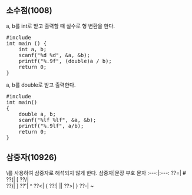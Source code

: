 ## 소수점(1008)
a, b를 int로 받고 출력할 때 실수로 형 변환을 한다.
<pre>
#include <stdio.h>
int main () {
    int a, b;
    scanf("%d %d", &a, &b);
    printf("%.9f", (double)a / b);
    return 0;
}
</pre>
a, b를 double로 받고 출력한다.
<pre>
#include <stdio.h>
int main()
{
    double a, b;
    scanf("%lf %lf", &a, &b);
    printf("%.9lf", a/b);
    return 0;
}
</pre>

## 삼중자(10926)
\를 사용하여 삼중자로 해석되지 않게 한다.
삼중자|문장 부호 문자
:---:|:---:
??=|	#
??(|	[
??/|	\
??)|	]
??'|	^
??<|	{
??!|	\||
??>|	}
??-|	~